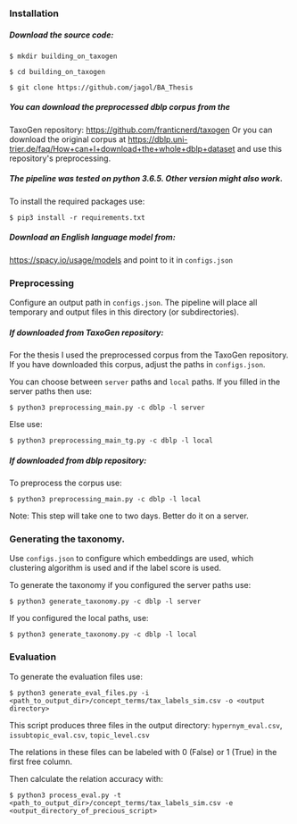 ### Installation

##### Download the source code:

`$ mkdir building_on_taxogen`

`$ cd building_on_taxogen`

`$ git clone https://github.com/jagol/BA_Thesis`

##### You can download the preprocessed dblp corpus from the 
TaxoGen repository: https://github.com/franticnerd/taxogen
Or you can download the original corpus at 
https://dblp.uni-trier.de/faq/How+can+I+download+the+whole+dblp+dataset
and use this repository's preprocessing.

##### The pipeline was tested on python 3.6.5. Other version might also work.

To install the required packages use:

`$ pip3 install -r requirements.txt`

##### Download an English language model from: 
https://spacy.io/usage/models
 and point to it in `configs.json`

### Preprocessing

Configure an output path in `configs.json`. The pipeline will place 
all temporary and output files in this directory (or subdirectories).

##### If downloaded from TaxoGen repository:

For the thesis I used the preprocessed corpus from the TaxoGen 
repository. If you have downloaded this corpus, adjust the paths in 
`configs.json`.

You can choose between `server` paths and `local` paths. If you filled in the 
server paths then use: 

`$ python3 preprocessing_main.py -c dblp -l server`

Else use: 

`$ python3 preprocessing_main_tg.py -c dblp -l local`

##### If downloaded from dblp repository:

To preprocess the corpus use:

`$ python3 preprocessing_main.py -c dblp -l local` 

Note: This step will take one to two days. Better do it on a server.

### Generating the taxonomy.

Use `configs.json` to configure which embeddings are used, 
which clustering algorithm is used and
if the label score is used.

To generate the taxonomy if you configured the server paths use:

`$ python3 generate_taxonomy.py -c dblp -l server`

If you configured the local paths, use:

`$ python3 generate_taxonomy.py -c dblp -l local`

### Evaluation

To generate the evaluation files use:

`$ python3 generate_eval_files.py -i <path_to_output_dir>/concept_terms/tax_labels_sim.csv -o <output directory>`

This script produces three files in the output directory:
`hypernym_eval.csv`, `issubtopic_eval.csv`, `topic_level.csv`

The relations in these files can be labeled with 0 (False) or 1 (True) 
in the first free column.

Then calculate the relation accuracy with:

`$ python3 process_eval.py -t <path_to_output_dir>/concept_terms/tax_labels_sim.csv -e <output_directory_of_precious_script>`
 